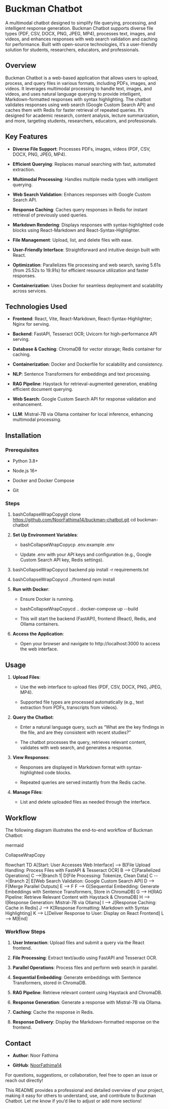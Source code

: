Buckman Chatbot
===============

A multimodal chatbot designed to simplify file querying, processing, and intelligent response generation. Buckman Chatbot supports diverse file types (PDF, CSV, DOCX, PNG, JPEG, MP4), processes text, images, and videos, and enhances responses with web search validation and caching for performance. Built with open-source technologies, it’s a user-friendly solution for students, researchers, educators, and professionals.

Overview
--------

Buckman Chatbot is a web-based application that allows users to upload, process, and query files in various formats, including PDFs, images, and videos. It leverages multimodal processing to handle text, images, and videos, and uses natural language querying to provide intelligent, Markdown-formatted responses with syntax highlighting. The chatbot validates responses using web search (Google Custom Search API) and caches them with Redis for faster retrieval of repeated queries. It’s designed for academic research, content analysis, lecture summarization, and more, targeting students, researchers, educators, and professionals.

Key Features
------------

*   **Diverse File Support**: Processes PDFs, images, videos (PDF, CSV, DOCX, PNG, JPEG, MP4).
    
*   **Efficient Querying**: Replaces manual searching with fast, automated extraction.
    
*   **Multimodal Processing**: Handles multiple media types with intelligent querying.
    
*   **Web Search Validation**: Enhances responses with Google Custom Search API.
    
*   **Response Caching**: Caches query responses in Redis for instant retrieval of previously used queries.
    
*   **Markdown Rendering**: Displays responses with syntax-highlighted code blocks using React-Markdown and React-Syntax-Highlighter.
    
*   **File Management**: Upload, list, and delete files with ease.
    
*   **User-Friendly Interface**: Straightforward and intuitive design built with React.
    
*   **Optimization**: Parallelizes file processing and web search, saving 5.61s (from 25.52s to 19.91s) for efficient resource utilization and faster responses.
    
*   **Containerization**: Uses Docker for seamless deployment and scalability across services.
    

Technologies Used
-----------------

*   **Frontend**: React, Vite, React-Markdown, React-Syntax-Highlighter; Nginx for serving.
    
*   **Backend**: FastAPI, Tesseract OCR; Uvicorn for high-performance API serving.
    
*   **Database & Caching**: ChromaDB for vector storage; Redis container for caching.
    
*   **Containerization**: Docker and Dockerfile for scalability and consistency.
    
*   **NLP**: Sentence Transformers for embeddings and text processing.
    
*   **RAG Pipeline**: Haystack for retrieval-augmented generation, enabling efficient document querying.
    
*   **Web Search**: Google Custom Search API for response validation and enhancement.
    
*   **LLM**: Mistral-7B via Ollama container for local inference, enhancing multimodal processing.
    

Installation
------------

### Prerequisites

*   Python 3.8+
    
*   Node.js 16+
    
*   Docker and Docker Compose
    
*   Git
    

### Steps

1.  bashCollapseWrapCopygit clone https://github.com/NoorFathima14/buckman-chatbot.git cd buckman-chatbot
    
2.  **Set Up Environment Variables**:
    
    *   bashCollapseWrapCopycp .env.example .env
        
    *   Update .env with your API keys and configuration (e.g., Google Custom Search API key, Redis settings).
        
3.  bashCollapseWrapCopycd backend pip install -r requirements.txt
    
4.  bashCollapseWrapCopycd ../frontend npm install
    
5.  **Run with Docker**:
    
    *   Ensure Docker is running.
        
    *   bashCollapseWrapCopycd .. docker-compose up --build
        
    *   This will start the backend (FastAPI), frontend (React), Redis, and Ollama containers.
        
6.  **Access the Application**:
    
    *   Open your browser and navigate to http://localhost:3000 to access the web interface.
        

Usage
-----

1.  **Upload Files**:
    
    *   Use the web interface to upload files (PDF, CSV, DOCX, PNG, JPEG, MP4).
        
    *   Supported file types are processed automatically (e.g., text extraction from PDFs, transcripts from videos).
        
2.  **Query the Chatbot**:
    
    *   Enter a natural language query, such as “What are the key findings in the file, and are they consistent with recent studies?”
        
    *   The chatbot processes the query, retrieves relevant content, validates with web search, and generates a response.
        
3.  **View Responses**:
    
    *   Responses are displayed in Markdown format with syntax-highlighted code blocks.
        
    *   Repeated queries are served instantly from the Redis cache.
        
4.  **Manage Files**:
    
    *   List and delete uploaded files as needed through the interface.
        

Workflow
--------

The following diagram illustrates the end-to-end workflow of Buckman Chatbot:

mermaid

CollapseWrapCopy

flowchart TD A\[Start: User Accesses Web Interface\] --> B\[File Upload Handling: Process Files with FastAPI & Tesseract OCR\] B --> C\[Parallelized Operations\] C -->|Branch 1| D\[File Processing: Tokenize, Clean Data\] C -->|Branch 2| E\[Web Search Validation: Google Custom Search API\] D --> F\[Merge Parallel Outputs\] E --> F F --> G\[Sequential Embedding: Generate Embeddings with Sentence Transformers, Store in ChromaDB\] G --> H\[RAG Pipeline: Retrieve Relevant Content with Haystack & ChromaDB\] H --> I\[Response Generation: Mistral-7B via Ollama\] I --> J\[Response Caching: Cache in Redis\] J --> K\[Response Formatting: Markdown with Syntax Highlighting\] K --> L\[Deliver Response to User: Display on React Frontend\] L --> M\[End\]

### Workflow Steps

1.  **User Interaction**: Upload files and submit a query via the React frontend.
    
2.  **File Processing**: Extract text/audio using FastAPI and Tesseract OCR.
    
3.  **Parallel Operations**: Process files and perform web search in parallel.
    
4.  **Sequential Embedding**: Generate embeddings with Sentence Transformers, stored in ChromaDB.
    
5.  **RAG Pipeline**: Retrieve relevant content using Haystack and ChromaDB.
    
6.  **Response Generation**: Generate a response with Mistral-7B via Ollama.
    
7.  **Caching**: Cache the response in Redis.
    
8.  **Response Delivery**: Display the Markdown-formatted response on the frontend.
    

Contact
-------

*   **Author**: Noor Fathima
    
*   **GitHub**: [NoorFathima14](https://github.com/NoorFathima14)
    

For questions, suggestions, or collaboration, feel free to open an issue or reach out directly!

This README provides a professional and detailed overview of your project, making it easy for others to understand, use, and contribute to Buckman Chatbot. Let me know if you’d like to adjust or add more sections!